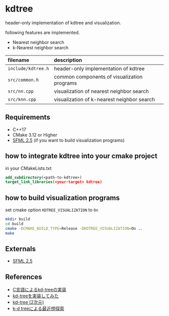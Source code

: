 # kdtree

header-only implementation of kdtree and visualization.

following features are implemented.

* Nearest neighbor search
* k-Nearest neighbor search

|filename|description|
|:--|:--|
|`include/kdtree.h`|header-only implementation of kdtree|
|`src/common.h`|common components of visualization programs|
|`src/nn.cpp`|visualization of nearest neighbor search|
|`src/knn.cpp`|visualization of k-nearest neighbor search|

## Requirements

* C++17
* CMake 3.12 or Higher
* [SFML 2.5](https://github.com/SFML/SFML) (if you want to build visualization programs)

## how to integrate kdtree into your cmake project

in your CMakeLists.txt

```cmake
add_subdirectory(<path-to-kdtree>)
target_link_libraries(<your-target> kdtree)
```

## how to build visualization programs

set cmake option `KDTREE_VISUALIZATION` to `On`

```bash
mkdir build
cd build
cmake -DCMAKE_BUILD_TYPE=Release -DKDTREE_VISUALIZATION=On ..
make
```

## Externals

* [SFML 2.5](https://github.com/SFML/SFML)

## References

* [C言語によるkd-treeの実装](https://qiita.com/fj-th/items/1bb2dc39f3088549ad6e)
* [kd-treeを実装してみた](https://atkg.hatenablog.com/entry/2016/12/18/002353)
* [kd-tree (2次元)](https://tjkendev.github.io/procon-library/cpp/range_query/kd-tree.html)
* [k-d treeによる最近傍探索](https://github.com/komi2/survey/blob/master/01/01/kdtree.md)